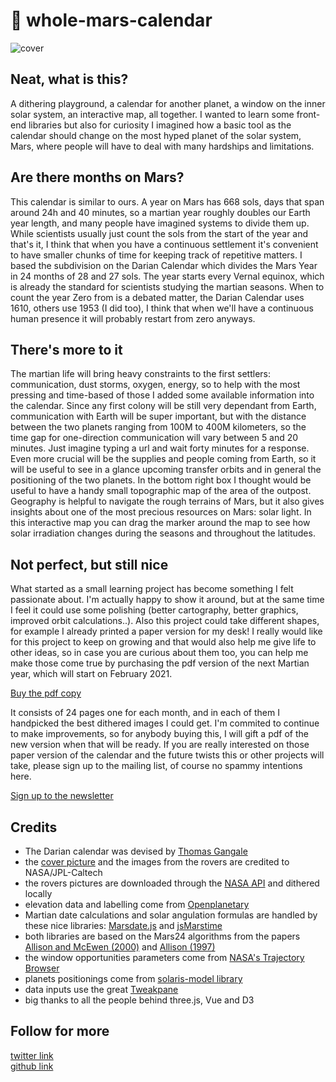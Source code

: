 # 🔴 whole-mars-calendar

![cover](https://danieledep.github.io/whole-mars-calendar/0-0.png)

## Neat, what is this?  
A dithering playground, a calendar for another planet, a window on the inner solar system, an interactive map, all together. I wanted to learn some front-end libraries but also for curiosity I imagined how a basic tool as the calendar should change on the most hyped planet of the solar system, Mars, where people will have to deal with many hardships and limitations.


## Are there months on Mars?  
This calendar is similar to ours. A year on Mars has 668 sols, days that span around 24h and 40 minutes, so a martian year roughly doubles our Earth year length, and many people have imagined systems to divide them up. While scientists usually just count the sols from the start of the year and that's it, I think that when you have a continuous settlement it's convenient to have smaller chunks of time for keeping track of repetitive matters. I based the subdivision on the Darian Calendar which divides the Mars Year in 24 months of 28 and 27 sols. The year starts every Vernal equinox, which is already the standard for scientists studying the martian seasons. When to count the year Zero from is a debated matter, the Darian Calendar uses 1610, others use 1953 (I did too), I think that when we'll have a continuous human presence it will probably restart from zero anyways.


## There's more to it  
The martian life will bring heavy constraints to the first settlers: communication, dust storms, oxygen, energy, so to help with the most pressing and time-based of those I added some available information into the calendar. Since any first colony will be still very dependant from Earth, communication with Earth will be super important, but with the distance between the two planets ranging from 100M to 400M kilometers, so the time gap for one-direction communication will vary between 5 and 20 minutes. Just imagine typing a url and wait forty minutes for a response. Even more crucial will be the supplies and people coming from Earth, so it will be useful to see in a glance upcoming transfer orbits and in general the positioning of the two planets.
In the bottom right box I thought would be useful to have a handy small topographic map of the area of the outpost. Geography is helpful to navigate the rough terrains of Mars, but it also gives insights about one of the most precious resources on Mars: solar light. In this interactive map you can drag the marker around the map to see how solar irradiation changes during the seasons and throughout the latitudes.


## Not perfect, but still nice  
What started as a small learning project has become something I felt passionate about. I'm actually happy to show it around, but at the same time I feel it could use some polishing (better cartography, better graphics, improved orbit calculations..). Also this project could take different shapes, for example I already printed a paper version for my desk! I really would like for this project to keep on growing and that would also help me give life to other ideas, so in case you are curious about them too, you can help me make those come true by purchasing the pdf version of the next Martian year, which will start on February 2021.

[Buy the pdf copy](https://gum.co/SPmNF)

It consists of 24 pages one for each month, and in each of them I handpicked the best dithered images I could get. I'm commited to continue to make improvements, so for anybody buying this, I will gift a pdf of the new version when that will be ready. If you are really interested on those paper version of the calendar and the future twists this or other projects will take, please sign up to the mailing list, of course no spammy intentions here.

[Sign up to the newsletter](https://tinyletter.com/danieledep)

## Credits

*   The Darian calendar was devised by [Thomas Gangale](https://www.researchgate.net/publication/290542846_The_Architecture_of_Time_Part_2_The_Darian_System_for_Mars)
*   the [cover picture](https://mars.nasa.gov/resources/6453/valles-marineris-hemisphere-enhanced/) and the images from the rovers are credited to NASA/JPL-Caltech
*   the rovers pictures are downloaded through the [NASA API](https://api.nasa.gov/#marsphotos) and dithered locally
*   elevation data and labelling come from [Openplanetary](https://github.com/openplanetary/opm/wiki/OPM-Mars-Basemap-v0.1)
*   Martian date calculations and solar angulation formulas are handled by these nice libraries: [Marsdate.js](https://github.com/aresastro/marsdatejs) and [jsMarstime](https://github.com/eelsirhc/jsMarsTime)
*   both libraries are based on the Mars24 algorithms from the papers [Allison and McEwen (2000)](https://www.sciencedirect.com/science/article/abs/pii/S0032063399000926?via%3Dihub) and [Allison (1997)](https://agupubs.onlinelibrary.wiley.com/doi/abs/10.1029/97GL01950)
*   the window opportunities parameters come from [NASA's Trajectory Browser](https://trajbrowser.arc.nasa.gov/)
*   planets positionings come from [solaris-model library](https://github.com/skepticalimagination/solaris-model)
*   data inputs use the great [Tweakpane](https://cocopon.github.io/tweakpane/)
*   big thanks to all the people behind three.js, Vue and D3

## Follow for more  
[twitter link](https://twitter.com/danieledep)  
[github link](https://github.com/danieledep)  

